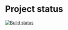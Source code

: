 # Project status
[![Build status](https://ci.appveyor.com/api/projects/status/wxyfow8k6vnvbjxl?svg=true)](https://ci.appveyor.com/project/VladimsKov/ajs-tests-4-2)